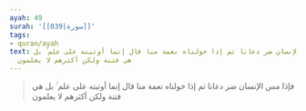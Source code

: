 ```yaml
---
ayah: 49
surah: '[[039|سورة]]'
tags:
- quran/ayah
text: فإذا مس الإنسان ضر دعانا ثم إذا خولناه نعمة منا قال إنما أوتيته على علم ۚ بل
  هي فتنة ولكن أكثرهم لا يعلمون
---
```

> فإذا مس الإنسان ضر دعانا ثم إذا خولناه نعمة منا قال إنما أوتيته على علم ۚ بل هي فتنة ولكن أكثرهم لا يعلمون
